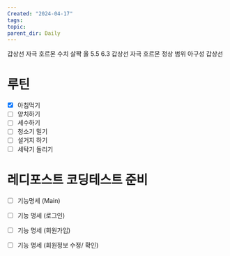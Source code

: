 ```yaml
---
Created: "2024-04-17"
tags: 
topic: 
parent_dir: Daily
---
```

갑상선 자극 호르몬 수치  살짝 올 5.5 6.3
갑상선 자극 호르몬 정상 범위 
아구성 갑상선 
# 루틴
- [x] 아침먹기
- [ ] 양치하기
- [ ] 세수하기
- [ ] 청소기 밀기
- [ ] 설거지 하기
- [ ] 세탁기 돌리기
# 레디포스트 코딩테스트 준비
- [ ] 기능명세 (Main)
- [ ] 기능 명세 (로그인)
- [ ] 기능 명세 (회원가입)
- [ ] 기능 명세 (회원정보 수정/ 확인)

